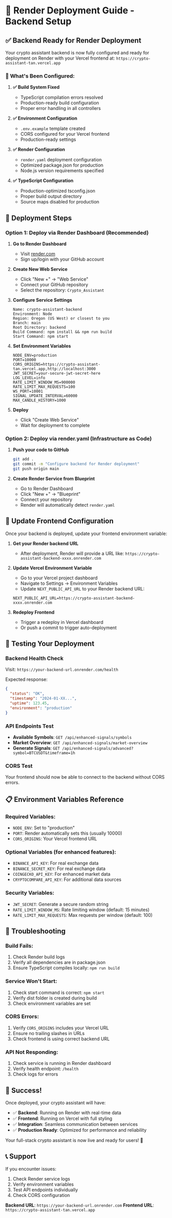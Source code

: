 # 🚀 Render Deployment Guide - Backend Setup

## ✅ Backend Ready for Render Deployment

Your crypto assistant backend is now fully configured and ready for deployment on Render with your Vercel frontend at: `https://crypto-assistant-tan.vercel.app`

### 🔧 **What's Been Configured:**

1. **✅ Build System Fixed**
   - TypeScript compilation errors resolved
   - Production-ready build configuration
   - Proper error handling in all controllers

2. **✅ Environment Configuration**
   - `.env.example` template created
   - CORS configured for your Vercel frontend
   - Production-ready settings

3. **✅ Render Configuration**
   - `render.yaml` deployment configuration
   - Optimized package.json for production
   - Node.js version requirements specified

4. **✅ TypeScript Configuration**
   - Production-optimized tsconfig.json
   - Proper build output directory
   - Source maps disabled for production

## 🚀 **Deployment Steps**

### **Option 1: Deploy via Render Dashboard (Recommended)**

1. **Go to Render Dashboard**
   - Visit [render.com](https://render.com)
   - Sign up/login with your GitHub account

2. **Create New Web Service**
   - Click "New +" → "Web Service"
   - Connect your GitHub repository
   - Select the repository: `Crypto_Assistant`

3. **Configure Service Settings**
   ```
   Name: crypto-assistant-backend
   Environment: Node
   Region: Oregon (US West) or closest to you
   Branch: main
   Root Directory: backend
   Build Command: npm install && npm run build
   Start Command: npm start
   ```

4. **Set Environment Variables**
   ```
   NODE_ENV=production
   PORT=10000
   CORS_ORIGINS=https://crypto-assistant-tan.vercel.app,http://localhost:3000
   JWT_SECRET=your-secure-jwt-secret-here
   LOG_LEVEL=info
   RATE_LIMIT_WINDOW_MS=900000
   RATE_LIMIT_MAX_REQUESTS=100
   WS_PORT=10001
   SIGNAL_UPDATE_INTERVAL=60000
   MAX_CANDLE_HISTORY=1000
   ```

5. **Deploy**
   - Click "Create Web Service"
   - Wait for deployment to complete

### **Option 2: Deploy via render.yaml (Infrastructure as Code)**

1. **Push your code to GitHub**
   ```bash
   git add .
   git commit -m "Configure backend for Render deployment"
   git push origin main
   ```

2. **Create Render Service from Blueprint**
   - Go to Render Dashboard
   - Click "New +" → "Blueprint"
   - Connect your repository
   - Render will automatically detect `render.yaml`

## 🔗 **Update Frontend Configuration**

Once your backend is deployed, update your frontend environment variable:

1. **Get your Render backend URL**
   - After deployment, Render will provide a URL like: `https://crypto-assistant-backend-xxxx.onrender.com`

2. **Update Vercel Environment Variable**
   - Go to your Vercel project dashboard
   - Navigate to Settings → Environment Variables
   - Update `NEXT_PUBLIC_API_URL` to your Render backend URL:
   ```
   NEXT_PUBLIC_API_URL=https://crypto-assistant-backend-xxxx.onrender.com
   ```

3. **Redeploy Frontend**
   - Trigger a redeploy in Vercel dashboard
   - Or push a commit to trigger auto-deployment

## 🧪 **Testing Your Deployment**

### **Backend Health Check**
Visit: `https://your-backend-url.onrender.com/health`

Expected response:
```json
{
  "status": "OK",
  "timestamp": "2024-01-XX...",
  "uptime": 123.45,
  "environment": "production"
}
```

### **API Endpoints Test**
- **Available Symbols**: `GET /api/enhanced-signals/symbols`
- **Market Overview**: `GET /api/enhanced-signals/market-overview`
- **Generate Signals**: `GET /api/enhanced-signals/advanced?symbol=BTCUSDT&timeframe=1h`

### **CORS Test**
Your frontend should now be able to connect to the backend without CORS errors.

## 📋 **Environment Variables Reference**

### **Required Variables:**
- `NODE_ENV`: Set to "production"
- `PORT`: Render automatically sets this (usually 10000)
- `CORS_ORIGINS`: Your Vercel frontend URL

### **Optional Variables (for enhanced features):**
- `BINANCE_API_KEY`: For real exchange data
- `BINANCE_SECRET_KEY`: For real exchange data
- `COINGECKO_API_KEY`: For enhanced market data
- `CRYPTOCOMPARE_API_KEY`: For additional data sources

### **Security Variables:**
- `JWT_SECRET`: Generate a secure random string
- `RATE_LIMIT_WINDOW_MS`: Rate limiting window (default: 15 minutes)
- `RATE_LIMIT_MAX_REQUESTS`: Max requests per window (default: 100)

## 🔧 **Troubleshooting**

### **Build Fails:**
1. Check Render build logs
2. Verify all dependencies are in package.json
3. Ensure TypeScript compiles locally: `npm run build`

### **Service Won't Start:**
1. Check start command is correct: `npm start`
2. Verify dist folder is created during build
3. Check environment variables are set

### **CORS Errors:**
1. Verify `CORS_ORIGINS` includes your Vercel URL
2. Ensure no trailing slashes in URLs
3. Check frontend is using correct backend URL

### **API Not Responding:**
1. Check service is running in Render dashboard
2. Verify health endpoint: `/health`
3. Check logs for errors

## 🎉 **Success!**

Once deployed, your crypto assistant will have:
- ✅ **Backend**: Running on Render with real-time data
- ✅ **Frontend**: Running on Vercel with full styling
- ✅ **Integration**: Seamless communication between services
- ✅ **Production Ready**: Optimized for performance and reliability

Your full-stack crypto assistant is now live and ready for users! 🚀

## 📞 **Support**

If you encounter issues:
1. Check Render service logs
2. Verify environment variables
3. Test API endpoints individually
4. Check CORS configuration

**Backend URL**: `https://your-backend-url.onrender.com`
**Frontend URL**: `https://crypto-assistant-tan.vercel.app`
